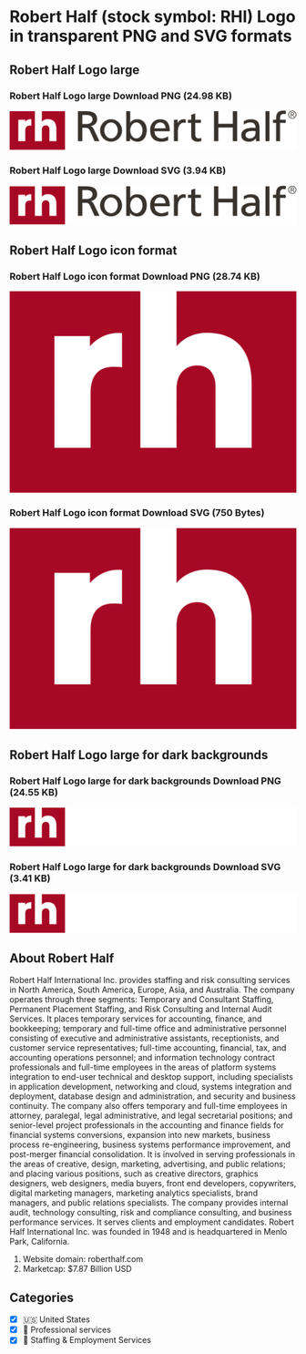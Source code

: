 # Robert Half (stock symbol: RHI) Logo in transparent PNG and SVG formats

## Robert Half Logo large

### Robert Half Logo large Download PNG (24.98 KB)

![Robert Half Logo large Download PNG (24.98 KB)](/img/orig/RHI_BIG-2f35fb1a.png)

### Robert Half Logo large Download SVG (3.94 KB)

![Robert Half Logo large Download SVG (3.94 KB)](/img/orig/RHI_BIG-5f49efaf.svg)

## Robert Half Logo icon format

### Robert Half Logo icon format Download PNG (28.74 KB)

![Robert Half Logo icon format Download PNG (28.74 KB)](/img/orig/RHI-d5c92a4e.png)

### Robert Half Logo icon format Download SVG (750 Bytes)

![Robert Half Logo icon format Download SVG (750 Bytes)](/img/orig/RHI-361a3a54.svg)

## Robert Half Logo large for dark backgrounds

### Robert Half Logo large for dark backgrounds Download PNG (24.55 KB)

![Robert Half Logo large for dark backgrounds Download PNG (24.55 KB)](/img/orig/RHI_BIG.D-8ed437e7.png)

### Robert Half Logo large for dark backgrounds Download SVG (3.41 KB)

![Robert Half Logo large for dark backgrounds Download SVG (3.41 KB)](/img/orig/RHI_BIG.D-fb36686e.svg)

## About Robert Half

Robert Half International Inc. provides staffing and risk consulting services in North America, South America, Europe, Asia, and Australia. The company operates through three segments: Temporary and Consultant Staffing, Permanent Placement Staffing, and Risk Consulting and Internal Audit Services. It places temporary services for accounting, finance, and bookkeeping; temporary and full-time office and administrative personnel consisting of executive and administrative assistants, receptionists, and customer service representatives; full-time accounting, financial, tax, and accounting operations personnel; and information technology contract professionals and full-time employees in the areas of platform systems integration to end-user technical and desktop support, including specialists in application development, networking and cloud, systems integration and deployment, database design and administration, and security and business continuity. The company also offers temporary and full-time employees in attorney, paralegal, legal administrative, and legal secretarial positions; and senior-level project professionals in the accounting and finance fields for financial systems conversions, expansion into new markets, business process re-engineering, business systems performance improvement, and post-merger financial consolidation. It is involved in serving professionals in the areas of creative, design, marketing, advertising, and public relations; and placing various positions, such as creative directors, graphics designers, web designers, media buyers, front end developers, copywriters, digital marketing managers, marketing analytics specialists, brand managers, and public relations specialists. The company provides internal audit, technology consulting, risk and compliance consulting, and business performance services. It serves clients and employment candidates. Robert Half International Inc. was founded in 1948 and is headquartered in Menlo Park, California.

1. Website domain: roberthalf.com
2. Marketcap: $7.87 Billion USD


## Categories
- [x] 🇺🇸 United States
- [x] 💼 Professional services
- [x] 💼 Staffing & Employment Services
